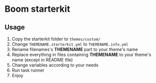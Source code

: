 # Boom starterkit

## Usage

1. Copy the starterkit folder to `themes/custom/`
2. Change `THEMENAME.starterkit.yml` to `THEMENAME.info.yml`
3. Rename filenames's **THEMENAME** part to your theme's name
4. Replace everything in files containing **THEMENAME** to your theme's name
   (except in README file)
3. Change variables according to your needs
4. Run task runner
5. Enjoy
